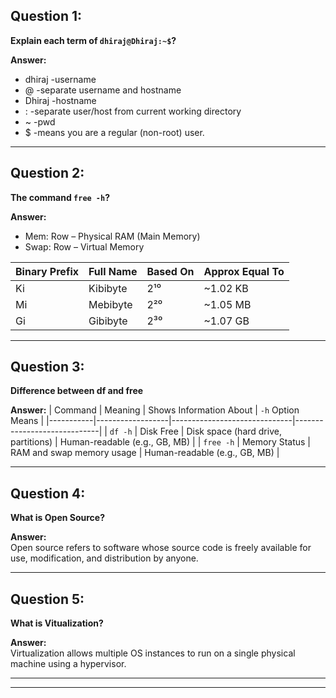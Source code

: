 ## Question 1:
**Explain each term of `dhiraj@Dhiraj:~$`?**

**Answer:** 
- dhiraj -username
- @ -separate username and hostname
- Dhiraj -hostname
- : -separate user/host from current working directory
- ~ -pwd
- $ -means you are a regular (non-root) user.

---

## Question 2:
**The command `free -h`?**

**Answer:** 
- Mem: Row – Physical RAM (Main Memory)
- Swap: Row – Virtual Memory

 | Binary Prefix | Full Name  | Based On | Approx Equal To |
|---------------|------------|----------|------------------|
| Ki            | Kibibyte   | 2¹⁰      | ~1.02 KB         |
| Mi            | Mebibyte   | 2²⁰      | ~1.05 MB         |
| Gi            | Gibibyte   | 2³⁰      | ~1.07 GB         |
                           


---


## Question 3:
**Difference between df and free**

**Answer:**
| Command   | Meaning         | Shows Information About      | `-h` Option Means           |
|-----------|------------------|------------------------------|-----------------------------|
| `df -h`   | Disk Free        | Disk space (hard drive, partitions) | Human-readable (e.g., GB, MB) |
| `free -h` | Memory Status    | RAM and swap memory usage         | Human-readable (e.g., GB, MB) |

---


## Question 4:
**What is Open Source?**

**Answer:**  
Open source refers to software whose source code is freely available for use, modification, and distribution by anyone.

---

## Question 5:
**What is Vitualization?**

**Answer:**  
Virtualization allows multiple OS instances to run on a single physical machine using a hypervisor.

---




---
